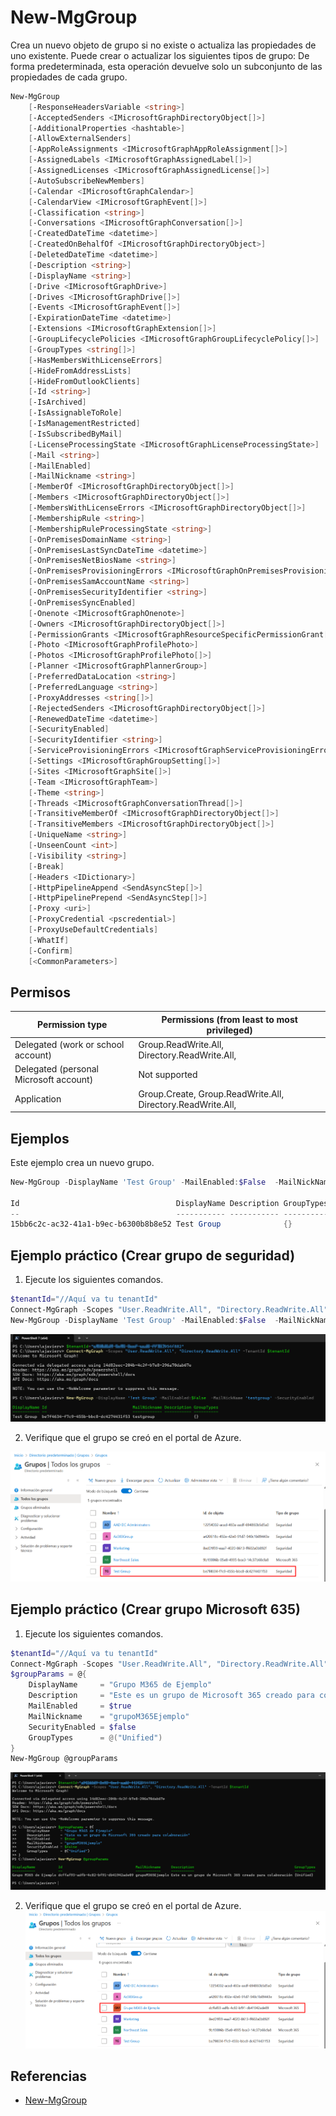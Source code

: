 # New-MgGroup

Crea un nuevo objeto de grupo si no existe o actualiza las propiedades de uno existente. Puede crear o actualizar los siguientes tipos de grupo: De forma predeterminada, esta operación devuelve solo un subconjunto de las propiedades de cada grupo.

```powershell
New-MgGroup
    [-ResponseHeadersVariable <string>]
    [-AcceptedSenders <IMicrosoftGraphDirectoryObject[]>]
    [-AdditionalProperties <hashtable>]
    [-AllowExternalSenders]
    [-AppRoleAssignments <IMicrosoftGraphAppRoleAssignment[]>]
    [-AssignedLabels <IMicrosoftGraphAssignedLabel[]>]
    [-AssignedLicenses <IMicrosoftGraphAssignedLicense[]>]
    [-AutoSubscribeNewMembers]
    [-Calendar <IMicrosoftGraphCalendar>]
    [-CalendarView <IMicrosoftGraphEvent[]>]
    [-Classification <string>]
    [-Conversations <IMicrosoftGraphConversation[]>]
    [-CreatedDateTime <datetime>]
    [-CreatedOnBehalfOf <IMicrosoftGraphDirectoryObject>]
    [-DeletedDateTime <datetime>]
    [-Description <string>]
    [-DisplayName <string>]
    [-Drive <IMicrosoftGraphDrive>]
    [-Drives <IMicrosoftGraphDrive[]>]
    [-Events <IMicrosoftGraphEvent[]>]
    [-ExpirationDateTime <datetime>]
    [-Extensions <IMicrosoftGraphExtension[]>]
    [-GroupLifecyclePolicies <IMicrosoftGraphGroupLifecyclePolicy[]>]
    [-GroupTypes <string[]>]
    [-HasMembersWithLicenseErrors]
    [-HideFromAddressLists]
    [-HideFromOutlookClients]
    [-Id <string>]
    [-IsArchived]
    [-IsAssignableToRole]
    [-IsManagementRestricted]
    [-IsSubscribedByMail]
    [-LicenseProcessingState <IMicrosoftGraphLicenseProcessingState>]
    [-Mail <string>]
    [-MailEnabled]
    [-MailNickname <string>]
    [-MemberOf <IMicrosoftGraphDirectoryObject[]>]
    [-Members <IMicrosoftGraphDirectoryObject[]>]
    [-MembersWithLicenseErrors <IMicrosoftGraphDirectoryObject[]>]
    [-MembershipRule <string>]
    [-MembershipRuleProcessingState <string>]
    [-OnPremisesDomainName <string>]
    [-OnPremisesLastSyncDateTime <datetime>]
    [-OnPremisesNetBiosName <string>]
    [-OnPremisesProvisioningErrors <IMicrosoftGraphOnPremisesProvisioningError[]>]
    [-OnPremisesSamAccountName <string>]
    [-OnPremisesSecurityIdentifier <string>]
    [-OnPremisesSyncEnabled]
    [-Onenote <IMicrosoftGraphOnenote>]
    [-Owners <IMicrosoftGraphDirectoryObject[]>]
    [-PermissionGrants <IMicrosoftGraphResourceSpecificPermissionGrant[]>]
    [-Photo <IMicrosoftGraphProfilePhoto>]
    [-Photos <IMicrosoftGraphProfilePhoto[]>]
    [-Planner <IMicrosoftGraphPlannerGroup>]
    [-PreferredDataLocation <string>]
    [-PreferredLanguage <string>]
    [-ProxyAddresses <string[]>]
    [-RejectedSenders <IMicrosoftGraphDirectoryObject[]>]
    [-RenewedDateTime <datetime>]
    [-SecurityEnabled]
    [-SecurityIdentifier <string>]
    [-ServiceProvisioningErrors <IMicrosoftGraphServiceProvisioningError[]>]
    [-Settings <IMicrosoftGraphGroupSetting[]>]
    [-Sites <IMicrosoftGraphSite[]>]
    [-Team <IMicrosoftGraphTeam>]
    [-Theme <string>]
    [-Threads <IMicrosoftGraphConversationThread[]>]
    [-TransitiveMemberOf <IMicrosoftGraphDirectoryObject[]>]
    [-TransitiveMembers <IMicrosoftGraphDirectoryObject[]>]
    [-UniqueName <string>]
    [-UnseenCount <int>]
    [-Visibility <string>]
    [-Break]
    [-Headers <IDictionary>]
    [-HttpPipelineAppend <SendAsyncStep[]>]
    [-HttpPipelinePrepend <SendAsyncStep[]>]
    [-Proxy <uri>]
    [-ProxyCredential <pscredential>]
    [-ProxyUseDefaultCredentials]
    [-WhatIf]
    [-Confirm]
    [<CommonParameters>]
```

## Permisos
|Permission type|Permissions (from least to most privileged)|
|---|---|
|Delegated (work or school account)|Group.ReadWrite.All, Directory.ReadWrite.All,|
|Delegated (personal Microsoft account)|Not supported|
|Application|Group.Create, Group.ReadWrite.All, Directory.ReadWrite.All,|

## Ejemplos

Este ejemplo crea un nuevo grupo.

```powershell
New-MgGroup -DisplayName 'Test Group' -MailEnabled:$False  -MailNickName 'testgroup' -SecurityEnabled

Id                                   DisplayName Description GroupTypes
--                                   ----------- ----------- ----------
15bb6c2c-ac32-41a1-b9ec-b6300b8b8e52 Test Group              {}
```

## Ejemplo práctico (Crear grupo de seguridad)

1. Ejecute los siguientes comandos.

```powershell
$tenantId="//Aquí va tu tenantId"
Connect-MgGraph -Scopes "User.ReadWrite.All", "Directory.ReadWrite.All" -TenantId $tenantId
New-MgGroup -DisplayName 'Test Group' -MailEnabled:$False  -MailNickName 'testgroup' -SecurityEnabled
```

![alt text](image-13.png)

2. Verifique que el grupo se creó en el portal de Azure.

![alt text](image-14.png)


## Ejemplo práctico (Crear grupo Microsoft 635)

1. Ejecute los siguientes comandos.

```powershell
$tenantId="//Aquí va tu tenantId"
Connect-MgGraph -Scopes "User.ReadWrite.All", "Directory.ReadWrite.All" -TenantId $tenantId
$groupParams = @{
    DisplayName     = "Grupo M365 de Ejemplo"
    Description     = "Este es un grupo de Microsoft 365 creado para colaboración"
    MailEnabled     = $true
    MailNickname    = "grupoM365Ejemplo"
    SecurityEnabled = $false
    GroupTypes      = @("Unified")
}
New-MgGroup @groupParams
```
![alt text](image-16.png)

2. Verifique que el grupo se creó en el portal de Azure.
![alt text](image-15.png)


## Referencias
- [New-MgGroup](https://learn.microsoft.com/en-us/powershell/module/microsoft.graph.groups/new-mggroup?view=graph-powershell-1.0)